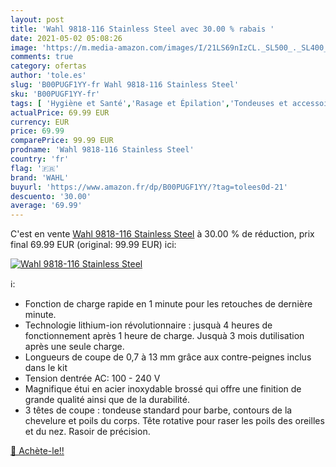```yaml
---
layout: post
title: 'Wahl 9818-116 Stainless Steel avec 30.00 % rabais '
date: 2021-05-02 05:08:26
image: 'https://m.media-amazon.com/images/I/21LS69nIzCL._SL500_._SL400_.jpg'
comments: true
category: ofertas
author: 'tole.es'
slug: 'B00PUGF1YY-fr Wahl 9818-116 Stainless Steel'
sku: 'B00PUGF1YY-fr'
tags: [ 'Hygiène et Santé','Rasage et Épilation','Tondeuses et accessoires','Tondeuses multifonctionnelles et kits','wahl', ]
actualPrice: 69.99 EUR
currency: EUR
price: 69.99
comparePrice: 99.99 EUR
prodname: 'Wahl 9818-116 Stainless Steel'
country: 'fr'
flag: '🇫🇷'
brand: 'WAHL'
buyurl: 'https://www.amazon.fr/dp/B00PUGF1YY/?tag=tolees0d-21'
descuento: '30.00'
average: '69.99'
---
```


C'est en vente [Wahl 9818-116 Stainless Steel](https://www.amazon.fr/dp/B00PUGF1YY/?tag=tolees0d-21)  à  30.00 % de réduction, prix final  69.99 EUR (original: 99.99 EUR) ici:

[![Wahl 9818-116 Stainless Steel](https://m.media-amazon.com/images/I/21LS69nIzCL._SL500_._SL400_.jpg)](https://www.amazon.fr/dp/B00PUGF1YY/?tag=tolees0d-21)

ℹ️:

- Fonction de charge rapide en 1 minute pour les retouches de dernière minute.
- Technologie lithium-ion révolutionnaire : jusquà 4 heures de fonctionnement après 1 heure de charge. Jusquà 3 mois dutilisation après une seule charge.
- Longueurs de coupe de 0,7 à 13 mm grâce aux contre-peignes inclus dans le kit
- Tension dentrée AC: 100 - 240 V
- Magnifique étui en acier inoxydable brossé qui offre une finition de grande qualité ainsi que de la durabilité.
- 3 têtes de coupe : tondeuse standard pour barbe, contours de la chevelure et poils du corps. Tête rotative pour raser les poils des oreilles et du nez. Rasoir de précision.

[🛒 Achète-le!!](https://www.amazon.fr/dp/B00PUGF1YY/?tag=tolees0d-21)
